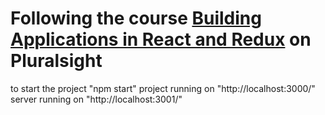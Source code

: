 # Following the course [Building Applications in React and Redux](http://www.pluralsight.com/author/cory-house) on Pluralsight

to start the project "npm start"
project running on "http://localhost:3000/"
server running on "http://localhost:3001/"
